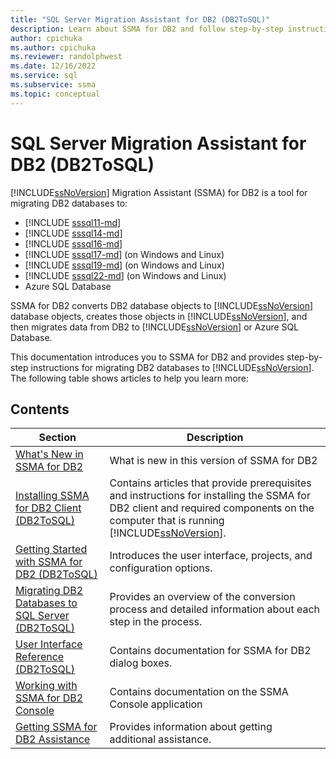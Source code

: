 ```yaml
---
title: "SQL Server Migration Assistant for DB2 (DB2ToSQL)"
description: Learn about SSMA for DB2 and follow step-by-step instructions for migrating DB2 databases to SQL Server or Azure SQL Database.
author: cpichuka
ms.author: cpichuka
ms.reviewer: randolphwest
ms.date: 12/16/2022
ms.service: sql
ms.subservice: ssma
ms.topic: conceptual
---
```

# SQL Server Migration Assistant for DB2 (DB2ToSQL)

[!INCLUDE[ssNoVersion](../../includes/ssnoversion-md.md)] Migration Assistant (SSMA) for DB2 is a tool for migrating DB2 databases to:

- [!INCLUDE [sssql11-md](../../includes/sssql11-md.md)]
- [!INCLUDE [sssql14-md](../../includes/sssql14-md.md)]
- [!INCLUDE [sssql16-md](../../includes/sssql16-md.md)]
- [!INCLUDE [sssql17-md](../../includes/sssql17-md.md)] (on Windows and Linux)
- [!INCLUDE [sssql19-md](../../includes/sssql19-md.md)] (on Windows and Linux)
- [!INCLUDE [sssql22-md](../../includes/sssql22-md.md)] (on Windows and Linux)
- Azure SQL Database

SSMA for DB2 converts DB2 database objects to [!INCLUDE[ssNoVersion](../../includes/ssnoversion-md.md)] database objects, creates those objects in [!INCLUDE[ssNoVersion](../../includes/ssnoversion-md.md)], and then migrates data from DB2 to [!INCLUDE[ssNoVersion](../../includes/ssnoversion-md.md)] or Azure SQL Database.

This documentation introduces you to SSMA for DB2 and provides step-by-step instructions for migrating DB2 databases to [!INCLUDE[ssNoVersion](../../includes/ssnoversion-md.md)]. The following table shows articles to help you learn more:

## Contents

| Section | Description |
| --- | --- |
| [What's New in SSMA for DB2](./what-s-new-in-ssma-for-db2-db2tosql.md) | What is new in this version of SSMA for DB2 |
| [Installing SSMA for DB2 Client (DB2ToSQL)](../../ssma/db2/installing-ssma-for-db2-client-db2tosql.md) | Contains articles that provide prerequisites and instructions for installing the SSMA for DB2 client and required components on the computer that is running [!INCLUDE[ssNoVersion](../../includes/ssnoversion-md.md)]. |
| [Getting Started with SSMA for DB2 (DB2ToSQL)](../../ssma/db2/getting-started-with-ssma-for-db2-db2tosql.md) | Introduces the user interface, projects, and configuration options. |
| [Migrating DB2 Databases to SQL Server (DB2ToSQL)](../../ssma/db2/migrating-db2-databases-to-sql-server-db2tosql.md) | Provides an overview of the conversion process and detailed information about each step in the process. |
| [User Interface Reference (DB2ToSQL)](../../ssma/db2/user-interface-reference-db2tosql.md) | Contains documentation for SSMA for DB2 dialog boxes. |
| [Working with SSMA for DB2 Console](./working-with-ssma-for-db2-console-db2tosql.md) | Contains documentation on the SSMA Console application |
| [Getting SSMA for DB2 Assistance](../sql-server-migration-assistant.md) | Provides information about getting additional assistance. |
